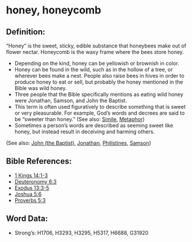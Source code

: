 # honey, honeycomb

## Definition:

“Honey” is the sweet, sticky, edible substance that honeybees make out of flower nectar. Honeycomb is the waxy frame where the bees store honey.

* Depending on the kind, honey can be yellowish or brownish in color.
* Honey can be found in the wild, such as in the hollow of a tree, or wherever bees make a nest. People also raise bees in hives in order to produce honey to eat or sell, but probably the honey mentioned in the Bible was wild honey.
* Three people that the Bible specifically mentions as eating wild honey were Jonathan, Samson, and John the Baptist.
* This term is often used figuratively to describe something that is sweet or very pleasurable. For example, God’s words and decrees are said to be “sweeter than honey.” (See also: [Simile](rc://en/ta/man/translate/figs-simile), [Metaphor](rc://en/ta/man/translate/figs-metaphor))
* Sometimes a person’s words are described as seeming sweet like honey, but instead result in deceiving and harming others.

(See also: [John (the Baptist)](../names/johnthebaptist.md), [Jonathan](../names/jonathan.md), [Philistines](../names/philistines.md), [Samson](../names/samson.md))

## Bible References:

* [1 Kings 14:1-3](rc://en/tn/help/1ki/14/01)
* [Deuteronomy 6:3](rc://en/tn/help/deu/06/3)
* [Exodus 13:3-5](rc://en/tn/help/exo/13/03)
* [Joshua 5:6](rc://en/tn/help/jos/05/06)
* [Proverbs 5:3](rc://en/tn/help/pro/05/03)

## Word Data:

* Strong’s: H1706, H3293, H3295, H5317, H6688, G31920
